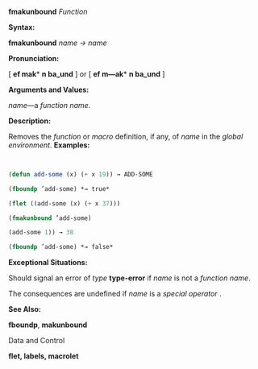 **fmakunbound** *Function* 



**Syntax:** 



**fmakunbound** *name → name* 



**Pronunciation:** 



[ **ef mak*** **n ba\_und** ] or [ **ef m—ak*** **n ba\_und** ] 



**Arguments and Values:** 



*name*—a *function name*. 



**Description:** 



Removes the *function* or *macro* definition, if any, of *name* in the *global environment*. **Examples:**
```lisp
 

(defun add-some (x) (+ x 19)) → ADD-SOME 

(fboundp ’add-some) *→ true* 

(flet ((add-some (x) (+ x 37))) 

(fmakunbound ’add-some) 

(add-some 1)) → 38 

(fboundp ’add-some) *→ false* 


```
**Exceptional Situations:** 



Should signal an error of *type* **type-error** if *name* is not a *function name*. 



The consequences are undefined if *name* is a *special operator* . 



**See Also:** 



**fboundp**, **makunbound** 



Data and Control 











**flet, labels, macrolet** 



